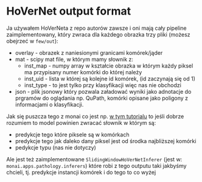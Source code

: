 # HoVerNet output format
Ja używałem HoVerNeta z repo autorów zawsze i oni mają cały pipeline zaimplementowany, który zwraca dla każdego obrazka 
trzy pliki (możesz obejrzeć w `few/out`):
 - overlay - obrazek z naniesionymi granicami komórek/jąder 
 - mat - scipy mat file, w którym mamy słownik z:
   - inst_map - numpy array w kształcie obrazka w którym każdy piksel ma przypisany numer komórki do której należy
   - inst_uid - lista w której są kolejne id komórek, (id zaczynają się od 1)
   - inst_type - to jest tylko przy klasyfikacji więc nas nie obchodzi
 - json - plik jsonowy który pozwala załadować wyniki jako adnotacje do prgramów do oglądania np. QuPath, komórki 
opisane jako poligony z informacjami o klasyfikacji.

Jak się puszcza tego z monai co jest np. [w tym tutorialu](https://github.com/Project-MONAI/tutorials/tree/main/pathology/hovernet) 
to jeśli dobrze rozumiem to model powinien zwracać słownik w którym są:
 - predykcje tego które piksele są w komórkach
 - predykcje tego jak daleko dany piksel jest od środka najbliższej komórki
 - pedykcje typu (nas nie dotyczy)

Ale jest też zaimplementowane `SlidingWindowHoVerNetInferer` (jest w: `monai.apps.pathology.inferers`) które robi z tego outputu taki jakbyśmy chcieli, 
tj. predykcje instancji komórek i do tego to co wyżej

